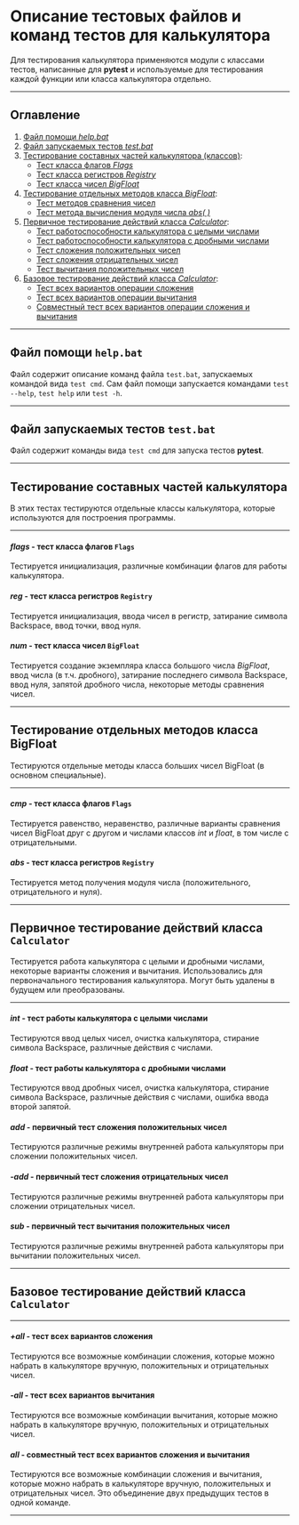 # Описание тестовых файлов и команд тестов для калькулятора
Для тестирования калькулятора применяются модули с классами тестов, написанные для **pytest** и используемые для тестирования каждой функции или класса калькулятора отдельно.
____
## Оглавление
1. [Файл помощи _help.bat_](#help)
2. [Файл запускаемых тестов _test.bat_](#test)
3. [Тестирование составных частей калькулятора (классов)](#classes):
    - [Тест класса флагов _Flags_](#flags)
    - [Тест класса регистров _Registry_](#registry)
    - [Тест класса чисел _BigFloat_](#bigfloat)
4. [Тестирование отдельных методов класса _BigFloat_](#methods):
    - [Тест методов сравнения чисел](#compare)
    - [Тест метода вычисления модуля числа _abs( )_](#abs)
5. [Первичное тестирование действий класса _Calculator_](#first):
    - [Тест работоспособности калькулятора с целыми числами](#int)
    - [Тест работоспособности калькулятора с дробными числами](#float)
    - [Тест сложения положительных чисел](#add)
    - [Тест сложения отрицательных чисел](#_add)
    - [Тест вычитания положительных чисел](#sub)
5. [Базовое тестирование действий класса _Calculator_](#base):
    - [Тест всех вариантов операции сложения](#all_add)
    - [Тест всех вариантов операции вычитания](#all_sub)
    - [Совместный тест всех вариантов операции сложения и вычитания](#all)
___
## <a id="help"></a> Файл помощи `help.bat`
Файл содержит описание команд файла `test.bat`, запускаемых командой вида `test cmd`.
Сам файл помощи запускается командами `test --help`, `test help` или `test -h`.
___
## <a id="test"></a> Файл запускаемых тестов `test.bat`
Файл содержит команды вида `test cmd` для запуска тестов **pytest**.
___
## <a id="classes"></a> Тестирование составных частей калькулятора
В этих тестах тестируются отдельные классы калькулятора, которые используются для построения программы.
___
#### <a id="flags"></a> _flags_ - тест класса флагов `Flags`
Тестируется инициализация, различные комбинации флагов для работы калькулятора.
#### <a id="registry"></a> _reg_ - тест класса регистров `Registry`
Тестируется инициализация, ввода чисел в регистр, затирание символа Backspace, ввод точки, ввод нуля.
#### <a id="bigfloat"></a> _num_ - тест класса чисел `BigFloat`
Тестируется создание экземпляра класса большого числа _BigFloat_, ввод числа (в т.ч. дробного), затирание последнего символа Backspace, ввод нуля, запятой дробного числа, некоторые методы сравнения чисел.
___
## <a id="methods"></a> Тестирование отдельных методов класса BigFloat
Тестируются отдельные методы класса больших чисел BigFloat (в основном специальные).
___
#### <a id="compare"></a> _cmp_ - тест класса флагов `Flags`
Тестируется равенство, неравенство, различные варианты сравнения чисел BigFloat друг с другом и числами классов _int_ и _float_, в том числе с отрицательными.
#### <a id="abs"></a> _abs_ - тест класса регистров `Registry`
Тестируется метод получения модуля числа (положительного, отрицательного и нуля).
___
## <a id="first"></a> Первичное тестирование действий класса `Calculator`
Тестируется работа калькулятора с целыми и дробными числами, некоторые варианты сложения и вычитания. Использовались для первоначального тестирования калькулятора. Могут быть удалены в будущем или преобразованы.
___
#### <a id="int"></a> _int_ - тест работы калькулятора с целыми числами
Тестируются ввод целых чисел, очистка калькулятора, стирание символа Backspace, различные действия с числами.
#### <a id="float"></a> _float_ - тест работы калькулятора с дробными числами
Тестируются ввод дробных чисел, очистка калькулятора, стирание символа Backspace, различные действия с числами, ошибка ввода второй запятой.
#### <a id="add"></a> _add_ - первичный тест сложения положительных чисел
Тестируются различные режимы внутренней работа калькуляторы при сложении положительных чисел.
#### <a id="_add"></a> _-add_ - первичный тест сложения отрицательных чисел
Тестируются различные режимы внутренней работа калькуляторы при сложении отрицательных чисел.
#### <a id="sub"></a> _sub_ - первичный тест вычитания положительных чисел
Тестируются различные режимы внутренней работа калькуляторы при вычитании положительных чисел.
___
## <a id="base"></a> Базовое тестирование действий класса `Calculator`
___
#### <a id="all_add"></a> _+all_ - тест всех вариантов сложения
Тестируются все возможные комбинации сложения, которые можно набрать в калькуляторе вручную, положительных и отрицательных чисел.
#### <a id="all_sub"></a> _-all_ - тест всех вариантов вычитания
Тестируются все возможные комбинации вычитания, которые можно набрать в калькуляторе вручную, положительных и отрицательных чисел.
#### <a id="all"></a> _all_ - совместный тест всех вариантов сложения и вычитания
Тестируются все возможные комбинации сложения и вычитания, которые можно набрать в калькуляторе вручную, положительных и отрицательных чисел. Это объединение двух предыдущих тестов в одной команде.
___